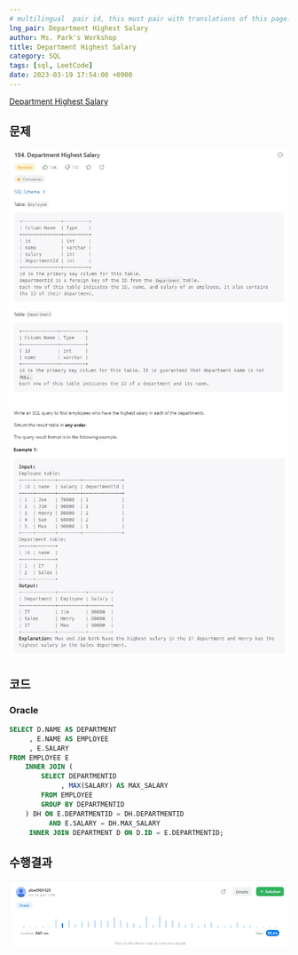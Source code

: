 ```yaml
---
# multilingual  pair id, this must pair with translations of this page. (This name must be unique)
lng_pair: Department Highest Salary
author: Ms. Park's Workshop
title: Department Highest Salary
category: SQL
tags: [sql, LeetCode]
date: 2023-03-19 17:54:00 +0900
---
```

<!-- 소제목 -->
<!-- outline-start -->
<a href="https://leetcode.com/problems/department-highest-salary/">Department Highest Salary</a>
<!-- outline-end -->

<h2>문제</h2>
<img src="/assets/img/posts/sql/184-1.jpg" title="184-1.jpg" alt="184-1.jpg"/><br>
<img src="/assets/img/posts/sql/184-2.jpg" title="184-2.jpg" alt="184-2.jpg"/><br>
<img src="/assets/img/posts/sql/184-3.jpg" title="184-3.jpg" alt="184-3.jpg"/><br>

<h2>코드</h2>
<h3>Oracle</h3>

```sql
SELECT D.NAME AS DEPARTMENT
     , E.NAME AS EMPLOYEE
     , E.SALARY
FROM EMPLOYEE E
    INNER JOIN (
        SELECT DEPARTMENTID
             , MAX(SALARY) AS MAX_SALARY
        FROM EMPLOYEE
        GROUP BY DEPARTMENTID
    ) DH ON E.DEPARTMENTID = DH.DEPARTMENTID
          AND E.SALARY = DH.MAX_SALARY
     INNER JOIN DEPARTMENT D ON D.ID = E.DEPARTMENTID;
```


<h2>수행결과</h2>
<img src="/assets/img/posts/sql/184result.jpg" title="184result.jpg" alt="184result.jpg"/><br>